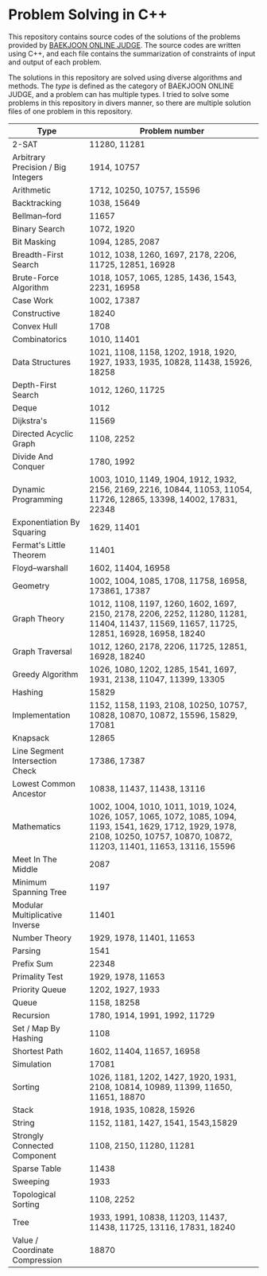 # Problem Solving in C++

This repository contains source codes of the solutions of the problems provided by [BAEKJOON ONLINE JUDGE](https://www.acmicpc.net/).
The source codes are written using C++, and each file contains the summarization of constraints of input and output of each problem.


The solutions in this repository are solved using diverse algorithms and methods. The _type_ is defined as the category of BAEKJOON ONLINE JUDGE, and a problem can has multiple types.
I tried to solve some problems in this repository in divers manner, so there are multiple solution files of one problem in this repository.

|Type|Problem number|
|---|---|
|2-SAT|11280, 11281|
|Arbitrary Precision / Big Integers|1914, 10757|
|Arithmetic|1712, 10250, 10757, 15596|
|Backtracking|1038, 15649|
|Bellman–ford|11657|
|Binary Search|1072, 1920|
|Bit Masking|1094, 1285, 2087|
|Breadth-First Search|1012, 1038, 1260, 1697, 2178, 2206, 11725, 12851, 16928|
|Brute-Force Algorithm|1018, 1057, 1065, 1285, 1436, 1543, 2231, 16958|
|Case Work|1002, 17387|
|Constructive|18240|
|Convex Hull|1708|
|Combinatorics|1010, 11401|
|Data Structures|1021, 1108, 1158, 1202, 1918, 1920, 1927, 1933, 1935, 10828, 11438, 15926, 18258|
|Depth-First Search|1012, 1260, 11725|
|Deque|1012|
|Dijkstra's|11569|
|Directed Acyclic Graph|1108, 2252|
|Divide And Conquer|1780, 1992|
|Dynamic Programming|1003, 1010, 1149, 1904, 1912, 1932, 2156, 2169, 2216, 10844, 11053, 11054, 11726, 12865, 13398, 14002, 17831, 22348|
|Exponentiation By Squaring|1629, 11401|
|Fermat's Little Theorem|11401|
|Floyd–warshall|1602, 11404, 16958|
|Geometry|1002, 1004, 1085, 1708, 11758, 16958, 173861, 17387|
|Graph Theory|1012, 1108, 1197, 1260, 1602, 1697, 2150, 2178, 2206, 2252, 11280, 11281, 11404, 11437, 11569, 11657, 11725, 12851, 16928, 16958, 18240|
|Graph Traversal|1012, 1260, 2178, 2206, 11725, 12851, 16928, 18240|
|Greedy Algorithm|1026, 1080, 1202, 1285, 1541, 1697, 1931, 2138, 11047, 11399, 13305|
|Hashing|15829|
|Implementation|1152, 1158, 1193, 2108, 10250, 10757, 10828, 10870, 10872, 15596, 15829, 17081|
|Knapsack|12865|
|Line Segment Intersection Check|17386, 17387|
|Lowest Common Ancestor|10838, 11437, 11438, 13116|
|Mathematics|1002, 1004, 1010, 1011, 1019, 1024, 1026, 1057, 1065, 1072, 1085, 1094, 1193, 1541, 1629, 1712, 1929, 1978, 2108, 10250, 10757, 10870, 10872, 11203, 11401, 11653, 13116, 15596|
|Meet In The Middle|2087|
|Minimum Spanning Tree|1197|
|Modular Multiplicative Inverse|11401|
|Number Theory|1929, 1978, 11401, 11653|
|Parsing|1541|
|Prefix Sum|22348|
|Primality Test|1929, 1978, 11653|
|Priority Queue|1202, 1927, 1933|
|Queue|1158, 18258|
|Recursion|1780, 1914, 1991, 1992, 11729|
|Set / Map By Hashing|1108|
|Shortest Path|1602, 11404, 11657, 16958|
|Simulation|17081|
|Sorting|1026, 1181, 1202, 1427, 1920, 1931, 2108, 10814, 10989, 11399, 11650, 11651, 18870|
|Stack|1918, 1935, 10828, 15926|
|String|1152, 1181, 1427, 1541, 1543,15829|
|Strongly Connected Component|1108, 2150, 11280, 11281|
|Sparse Table|11438|
|Sweeping|1933|
|Topological Sorting|1108, 2252|
|Tree|1933, 1991, 10838, 11203, 11437, 11438, 11725, 13116, 17831, 18240|
|Value / Coordinate Compression|18870|
